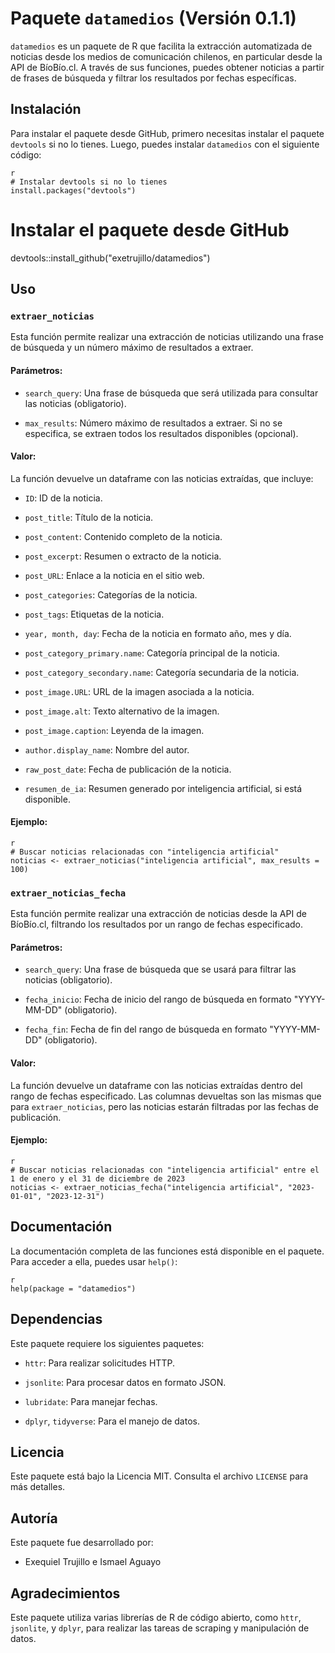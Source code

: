 # Paquete `datamedios` (Versión 0.1.1)

`datamedios` es un paquete de R que facilita la extracción automatizada de noticias desde los medios de comunicación chilenos, en particular desde la API de BíoBío.cl. A través de sus funciones, puedes obtener noticias a partir de frases de búsqueda y filtrar los resultados por fechas específicas.

## Instalación

Para instalar el paquete desde GitHub, primero necesitas instalar el paquete `devtools` si no lo tienes. Luego, puedes instalar `datamedios` con el siguiente código:
```         
r
# Instalar devtools si no lo tienes
install.packages("devtools")
```

# Instalar el paquete desde GitHub

devtools::install_github("exetrujillo/datamedios")

## Uso

### `extraer_noticias`

Esta función permite realizar una extracción de noticias utilizando una frase de búsqueda y un número máximo de resultados a extraer.

#### Parámetros:

-   `search_query`: Una frase de búsqueda que será utilizada para consultar las noticias (obligatorio).

-   `max_results`: Número máximo de resultados a extraer. Si no se especifica, se extraen todos los resultados disponibles (opcional).

#### Valor:

La función devuelve un dataframe con las noticias extraídas, que incluye:

-   `ID`: ID de la noticia.

-   `post_title`: Título de la noticia.

-   `post_content`: Contenido completo de la noticia.

-   `post_excerpt`: Resumen o extracto de la noticia.

-   `post_URL`: Enlace a la noticia en el sitio web.

-   `post_categories`: Categorías de la noticia.

-   `post_tags`: Etiquetas de la noticia.

-   `year, month, day`: Fecha de la noticia en formato año, mes y día.

-   `post_category_primary.name`: Categoría principal de la noticia.

-   `post_category_secondary.name`: Categoría secundaria de la noticia.

-   `post_image.URL`: URL de la imagen asociada a la noticia.

-   `post_image.alt`: Texto alternativo de la imagen.

-   `post_image.caption`: Leyenda de la imagen.

-   `author.display_name`: Nombre del autor.

-   `raw_post_date`: Fecha de publicación de la noticia.

-   `resumen_de_ia`: Resumen generado por inteligencia artificial, si está disponible.

#### Ejemplo:

```         
r
# Buscar noticias relacionadas con "inteligencia artificial"
noticias <- extraer_noticias("inteligencia artificial", max_results = 100) 
```

### `extraer_noticias_fecha`

Esta función permite realizar una extracción de noticias desde la API de BíoBío.cl, filtrando los resultados por un rango de fechas especificado.

#### Parámetros:

-   `search_query`: Una frase de búsqueda que se usará para filtrar las noticias (obligatorio).

-   `fecha_inicio`: Fecha de inicio del rango de búsqueda en formato "YYYY-MM-DD" (obligatorio).

-   `fecha_fin`: Fecha de fin del rango de búsqueda en formato "YYYY-MM-DD" (obligatorio).

#### Valor:

La función devuelve un dataframe con las noticias extraídas dentro del rango de fechas especificado. Las columnas devueltas son las mismas que para `extraer_noticias`, pero las noticias estarán filtradas por las fechas de publicación.

#### Ejemplo:

```         
r
# Buscar noticias relacionadas con "inteligencia artificial" entre el 1 de enero y el 31 de diciembre de 2023
noticias <- extraer_noticias_fecha("inteligencia artificial", "2023-01-01", "2023-12-31") 
```

## Documentación

La documentación completa de las funciones está disponible en el paquete. Para acceder a ella, puedes usar `help()`:

```         
r
help(package = "datamedios")
```

## Dependencias

Este paquete requiere los siguientes paquetes:

-   `httr`: Para realizar solicitudes HTTP.

-   `jsonlite`: Para procesar datos en formato JSON.

-   `lubridate`: Para manejar fechas.

-   `dplyr`, `tidyverse`: Para el manejo de datos.

## Licencia

Este paquete está bajo la Licencia MIT. Consulta el archivo `LICENSE` para más detalles.

## Autoría

Este paquete fue desarrollado por:

-   Exequiel Trujillo e Ismael Aguayo

## Agradecimientos

Este paquete utiliza varias librerías de R de código abierto, como `httr`, `jsonlite`, y `dplyr`, para realizar las tareas de scraping y manipulación de datos.
